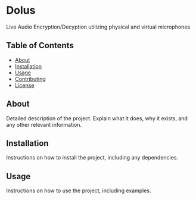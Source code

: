# Dolus

Live Audio Encryption/Decyption utilizing physical and virtual microphones

## Table of Contents

- [About](#about)
- [Installation](#installation)
- [Usage](#usage)
- [Contributing](#contributing)
- [License](#license)

## About

Detailed description of the project. Explain what it does, why it exists, and any other relevant information.

## Installation

Instructions on how to install the project, including any dependencies.

## Usage

Instructions on how to use the project, including examples.
